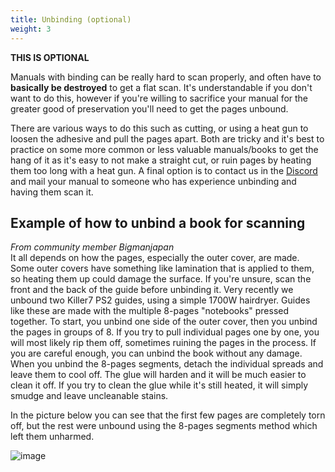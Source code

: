 ```yaml
---
title: Unbinding (optional)
weight: 3
---
```


**THIS IS OPTIONAL**

Manuals with binding can be really hard to scan properly, and often have to **basically be destroyed** to get a flat scan. It's understandable if you don't want to do this, however if you're willing to sacrifice your manual for the greater good of preservation you'll need to get the pages unbound.

There are various ways to do this such as cutting, or using a heat gun to loosen the adhesive and pull the pages apart. Both are tricky and it's best to practice on some more common or less valuable manuals/books to get the hang of it as it's easy to not make a straight cut, or ruin pages by heating them too long with a heat gun. A final option is to contact us in the [Discord][discord] and mail your manual to someone who has experience unbinding and having them scan it.

## Example of how to unbind a book for scanning
_From community member Bigmanjapan_  
It all depends on how the pages, especially the outer cover, are made. Some outer covers have something like lamination that is applied to them, so heating them up could damage the surface. If you're unsure, scan the front and the back of the guide before unbinding it.
Very recently we unbound two Killer7 PS2 guides, using a simple 1700W hairdryer.
Guides like these are made with the multiple 8-pages "notebooks" pressed together. To start, you unbind one side of the outer cover, then you unbind the pages in groups of 8. If you try to pull individual pages one by one, you will most likely rip them off, sometimes ruining the pages in the process.
If you are careful enough, you can unbind the book without any damage.
When you unbind the 8-pages segments, detach the individual spreads and leave them to cool off. The glue will harden and it will be much easier to clean it off.
If you try to clean the glue while it's still heated, it will simply smudge and leave uncleanable stains.

In the picture below you can see that the first few pages are completely torn off, but the rest were unbound using the 8-pages segments method which left them unharmed.

![image](/img/unbound-book.jpg?width=40pc)


[discord]: https://discord.gg/AHTfxQV
